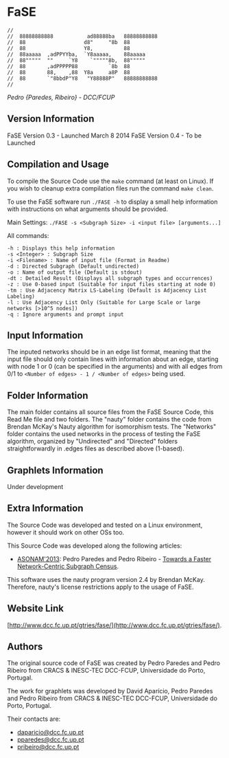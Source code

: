 # FaSE

    //                                                
    //  88888888888           ad88888ba   88888888888  
    //  88                   d8"     "8b  88           
    //  88                   Y8,          88           
    //  88aaaaa  ,adPPYYba,  `Y8aaaaa,    88aaaaa      
    //  88"""""  ""     `Y8    `"""""8b,  88"""""      
    //  88       ,adPPPPP88          `8b  88           
    //  88       88,    ,88  Y8a     a8P  88           
    //  88       `"8bbdP"Y8   "Y88888P"   88888888888  
    //                                                 

_Pedro {Paredes, Ribeiro} - DCC/FCUP_

## Version Information
FaSE Version 0.3 - Launched March 8 2014
FaSE Version 0.4 - To be Launched

## Compilation and Usage
To compile the Source Code use the `make` command (at least on Linux).
If you wish to cleanup extra compilation files run the command `make clean`.

To use the FaSE software run `./FASE -h` to display a small help information
with instructions on what arguments should be provided.

Main Settings: `./FASE -s <Subgraph Size> -i <input file> [arguments...]`

All commands:

    -h : Displays this help information
	-s <Integer> : Subgraph Size
	-i <Filename> : Name of input file (Format in Readme)
	-d : Directed Subgraph (Default undirected)
	-o : Name of output file (Default is stdout)
	-dt : Detailed Result (Displays all subgraph types and occurrences)
	-z : Use 0-based input (Suitable for input files starting at node 0)
	-tm : Use Adjacency Matrix LS-Labeling (Default is Adjacency List Labeling)
	-l : Use Adjacency List Only (Suitable for Large Scale or large networks [>10^5 nodes])
	-q : Ignore arguments and prompt input

## Input Information
The inputed networks should be in an edge list format, meaning that the input
file should only contain lines with information about an edge, starting with
node 1 or 0 (can be specified in the arguments) and with all edges from 0/1
to `<Number of edges> - 1 / <Number of edges>` being used.

## Folder Information
The main folder contains all source files from the FaSE Source Code, this Read Me
file and two folders. The "nauty" folder contains the code from Brendan McKay's
Nauty algorithm for isomorphism tests. The "Networks" folder contains the used
networks in the process of testing the FaSE algorithm, organized by "Undirected"
and "Directed" folders straightforwardly in .edges files as described above (1-based).

## Graphlets Information
Under development

## Extra Information
The Source Code was developed and tested on a Linux environment, however it
should work on other OSs too.

This Source Code was developed along the following articles:

* [ASONAM'2013](http://asonam.cpsc.ucalgary.ca/): Pedro Paredes and Pedro Ribeiro - [Towards a Faster
Network-Centric Subgraph Census](http://dl.acm.org/citation.cfm?doid=2492517.2492535).

This software uses the nauty program version 2.4 by Brendan McKay. Therefore, nauty's
license restrictions apply to the usage of FaSE.

## Website Link
[http://www.dcc.fc.up.pt/gtries/fase/](http://www.dcc.fc.up.pt/gtries/fase/).

## Authors
The original source code of FaSE was created by Pedro
Paredes and Pedro Ribeiro from CRACS & INESC-TEC DCC-FCUP,
Universidade do Porto, Portugal.

The work for graphlets was developed by David Aparício, Pedro Paredes
and Pedro Ribeiro from CRACS & INESC-TEC DCC-FCUP, Universidade do
Porto, Portugal.

Their contacts are:

* [daparicio@dcc.fc.up.pt](mailto:daparicio@dcc.fc.up.pt)
* [pparedes@dcc.fc.up.pt](mailto:pparedes@dcc.fc.up.pt)
* [pribeiro@dcc.fc.up.pt](mailto:pribeiro@dcc.fc.up.pt)
